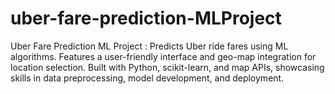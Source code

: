 # uber-fare-prediction-MLProject
Uber Fare Prediction ML Project : Predicts Uber ride fares using ML algorithms. Features a user-friendly interface and geo-map integration for location selection. Built with Python, scikit-learn, and map APIs, showcasing skills in data preprocessing, model development, and deployment.

